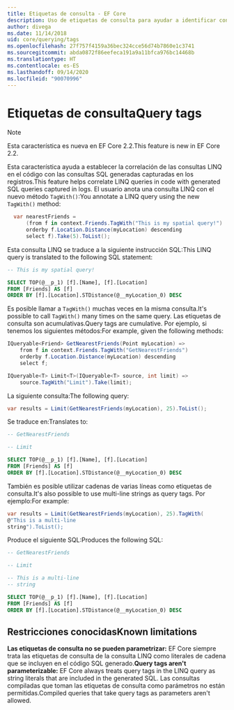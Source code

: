 ```yaml
---
title: Etiquetas de consulta - EF Core
description: Uso de etiquetas de consulta para ayudar a identificar consultas específicas en los mensajes de registro que emite Entity Framework Core
author: divega
ms.date: 11/14/2018
uid: core/querying/tags
ms.openlocfilehash: 27f757f4159a36bec324cce56d74b7860e1c3741
ms.sourcegitcommit: abda0872f86eefeca191a9a11bfca976bc14468b
ms.translationtype: HT
ms.contentlocale: es-ES
ms.lasthandoff: 09/14/2020
ms.locfileid: "90070996"
---
```

# <a name="query-tags"></a><span data-ttu-id="5306c-103">Etiquetas de consulta</span><span class="sxs-lookup"><span data-stu-id="5306c-103">Query tags</span></span>

> [!NOTE]
> <span data-ttu-id="5306c-104">Esta característica es nueva en EF Core 2.2.</span><span class="sxs-lookup"><span data-stu-id="5306c-104">This feature is new in EF Core 2.2.</span></span>

<span data-ttu-id="5306c-105">Esta característica ayuda a establecer la correlación de las consultas LINQ en el código con las consultas SQL generadas capturadas en los registros.</span><span class="sxs-lookup"><span data-stu-id="5306c-105">This feature helps correlate LINQ queries in code with generated SQL queries captured in logs.</span></span>
<span data-ttu-id="5306c-106">El usuario anota una consulta LINQ con el nuevo método `TagWith()`:</span><span class="sxs-lookup"><span data-stu-id="5306c-106">You annotate a LINQ query using the new `TagWith()` method:</span></span>

``` csharp
  var nearestFriends =
      (from f in context.Friends.TagWith("This is my spatial query!")
      orderby f.Location.Distance(myLocation) descending
      select f).Take(5).ToList();
```

<span data-ttu-id="5306c-107">Esta consulta LINQ se traduce a la siguiente instrucción SQL:</span><span class="sxs-lookup"><span data-stu-id="5306c-107">This LINQ query is translated to the following SQL statement:</span></span>

``` sql
-- This is my spatial query!

SELECT TOP(@__p_1) [f].[Name], [f].[Location]
FROM [Friends] AS [f]
ORDER BY [f].[Location].STDistance(@__myLocation_0) DESC
```

<span data-ttu-id="5306c-108">Es posible llamar a `TagWith()` muchas veces en la misma consulta.</span><span class="sxs-lookup"><span data-stu-id="5306c-108">It's possible to call `TagWith()` many times on the same query.</span></span>
<span data-ttu-id="5306c-109">Las etiquetas de consulta son acumulativas.</span><span class="sxs-lookup"><span data-stu-id="5306c-109">Query tags are cumulative.</span></span>
<span data-ttu-id="5306c-110">Por ejemplo, si tenemos los siguientes métodos:</span><span class="sxs-lookup"><span data-stu-id="5306c-110">For example, given the following methods:</span></span>

``` csharp
IQueryable<Friend> GetNearestFriends(Point myLocation) =>
    from f in context.Friends.TagWith("GetNearestFriends")
    orderby f.Location.Distance(myLocation) descending
    select f;

IQueryable<T> Limit<T>(IQueryable<T> source, int limit) =>
    source.TagWith("Limit").Take(limit);
```

<span data-ttu-id="5306c-111">La siguiente consulta:</span><span class="sxs-lookup"><span data-stu-id="5306c-111">The following query:</span></span>

``` csharp
var results = Limit(GetNearestFriends(myLocation), 25).ToList();
```

<span data-ttu-id="5306c-112">Se traduce en:</span><span class="sxs-lookup"><span data-stu-id="5306c-112">Translates to:</span></span>

``` sql
-- GetNearestFriends

-- Limit

SELECT TOP(@__p_1) [f].[Name], [f].[Location]
FROM [Friends] AS [f]
ORDER BY [f].[Location].STDistance(@__myLocation_0) DESC
```

<span data-ttu-id="5306c-113">También es posible utilizar cadenas de varias líneas como etiquetas de consulta.</span><span class="sxs-lookup"><span data-stu-id="5306c-113">It's also possible to use multi-line strings as query tags.</span></span>
<span data-ttu-id="5306c-114">Por ejemplo:</span><span class="sxs-lookup"><span data-stu-id="5306c-114">For example:</span></span>

``` csharp
var results = Limit(GetNearestFriends(myLocation), 25).TagWith(
@"This is a multi-line
string").ToList();
```

<span data-ttu-id="5306c-115">Produce el siguiente SQL:</span><span class="sxs-lookup"><span data-stu-id="5306c-115">Produces the following SQL:</span></span>

``` sql
-- GetNearestFriends

-- Limit

-- This is a multi-line
-- string

SELECT TOP(@__p_1) [f].[Name], [f].[Location]
FROM [Friends] AS [f]
ORDER BY [f].[Location].STDistance(@__myLocation_0) DESC
```

## <a name="known-limitations"></a><span data-ttu-id="5306c-116">Restricciones conocidas</span><span class="sxs-lookup"><span data-stu-id="5306c-116">Known limitations</span></span>

<span data-ttu-id="5306c-117">**Las etiquetas de consulta no se pueden parametrizar:** EF Core siempre trata las etiquetas de consulta de la consulta LINQ como literales de cadena que se incluyen en el código SQL generado.</span><span class="sxs-lookup"><span data-stu-id="5306c-117">**Query tags aren't parameterizable:** EF Core always treats query tags in the LINQ query as string literals that are included in the generated SQL.</span></span>
<span data-ttu-id="5306c-118">Las consultas compiladas que toman las etiquetas de consulta como parámetros no están permitidas.</span><span class="sxs-lookup"><span data-stu-id="5306c-118">Compiled queries that take query tags as parameters aren't allowed.</span></span>
